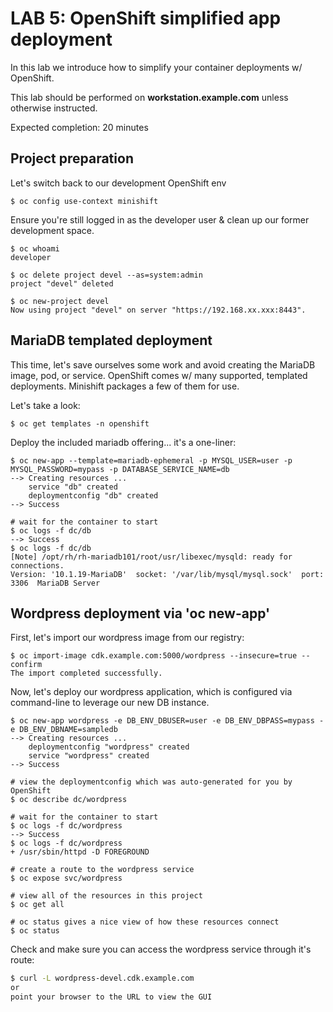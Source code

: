 # LAB 5: OpenShift simplified app deployment

In this lab we introduce how to simplify your container deployments w/ OpenShift.

This lab should be performed on **workstation.example.com** unless otherwise instructed.

Expected completion: 20 minutes

## Project preparation

Let's switch back to our development OpenShift env
```shell
$ oc config use-context minishift
```

Ensure you're still logged in as the developer user & clean up our former development space.
```shell
$ oc whoami
developer

$ oc delete project devel --as=system:admin
project "devel" deleted
```

```shell
$ oc new-project devel
Now using project "devel" on server "https://192.168.xx.xxx:8443".
```
## MariaDB templated deployment

This time, let's save ourselves some work and avoid creating the MariaDB image, pod, or service.
OpenShift comes w/ many supported, templated deployments. Minishift packages a few of them for use.

Let's take a look:
```shell
$ oc get templates -n openshift
```

Deploy the included mariadb offering... it's a one-liner:
```shell
$ oc new-app --template=mariadb-ephemeral -p MYSQL_USER=user -p MYSQL_PASSWORD=mypass -p DATABASE_SERVICE_NAME=db
--> Creating resources ...
    service "db" created
    deploymentconfig "db" created
--> Success

# wait for the container to start
$ oc logs -f dc/db
--> Success
$ oc logs -f dc/db
[Note] /opt/rh/rh-mariadb101/root/usr/libexec/mysqld: ready for connections.
Version: '10.1.19-MariaDB'  socket: '/var/lib/mysql/mysql.sock'  port: 3306  MariaDB Server
```
## Wordpress deployment via 'oc new-app'

First, let's import our wordpress image from our registry:
```shell
$ oc import-image cdk.example.com:5000/wordpress --insecure=true --confirm
The import completed successfully.
```

Now, let's deploy our wordpress application, which  is configured via command-line to leverage our new DB instance.
```shell
$ oc new-app wordpress -e DB_ENV_DBUSER=user -e DB_ENV_DBPASS=mypass -e DB_ENV_DBNAME=sampledb
--> Creating resources ...
    deploymentconfig "wordpress" created
    service "wordpress" created
--> Success

# view the deploymentconfig which was auto-generated for you by OpenShift
$ oc describe dc/wordpress

# wait for the container to start
$ oc logs -f dc/wordpress
--> Success
$ oc logs -f dc/wordpress
+ /usr/sbin/httpd -D FOREGROUND

# create a route to the wordpress service
$ oc expose svc/wordpress

# view all of the resources in this project
$ oc get all

# oc status gives a nice view of how these resources connect
$ oc status
```

Check and make sure you can access the wordpress service through it's route:
```bash
$ curl -L wordpress-devel.cdk.example.com
or
point your browser to the URL to view the GUI
```
